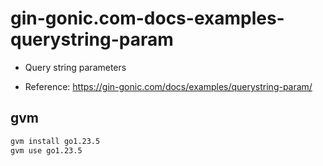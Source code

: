# gin-gonic.com-docs-examples-querystring-param

- Query string parameters

- Reference: https://gin-gonic.com/docs/examples/querystring-param/

## gvm

```sh
gvm install go1.23.5
gvm use go1.23.5
```
